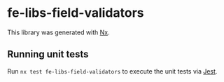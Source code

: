 # fe-libs-field-validators

This library was generated with [Nx](https://nx.dev).

## Running unit tests

Run `nx test fe-libs-field-validators` to execute the unit tests via [Jest](https://jestjs.io).
